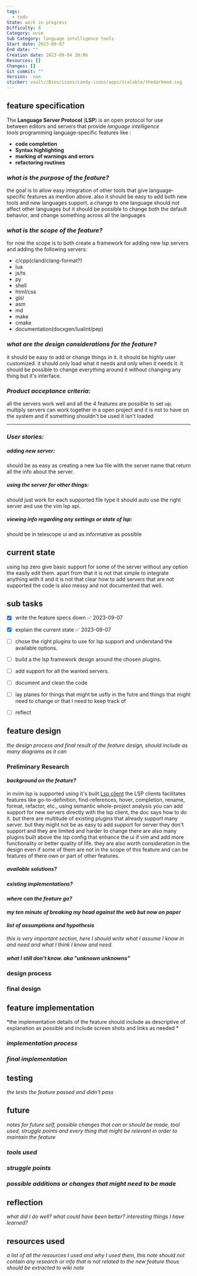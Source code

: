 ```yaml
---
tags:
  - todo
State: work in progress
Difficulty: 8
Category: nvim
Sub Category: language intelligence tools
Start date: 2023-09-07
End date: ""
Creation date: 2023-09-04 20:06
Resources: []
Changes: []
Git commit: ""
Version: .nan
sticker: vault//Bins/icons/candy-icons/apps/scalable/thedarkmod.svg
---
```

## **feature specification** 
The **Language Server Protocol** (**LSP**) is an open protocol for use between editors and servers that provide *language intelligence tools* programming language-specific features like :
- **code completion**
- **Syntax highlighting**
- **marking of warnings and errors**
- **refactoring routines**
### *what is the purpose of the feature?*
the goal is to allow easy integration of other tools that give language-specific features as mention above.
also it should be easy to add both new tools and new languages support.
a change to one language should not affect other languages but it should be possible to change both the default behavior,
and change something across all the languages

### *what is the scope of the feature?*
for now the scope is to both create a framework for adding new lsp servers and adding the following servers:
- c/cpp(cland/clang-format?)
- lua
- js/ts
- py
- shell
- html/css
- glsl
- asm
- md
- make
- cmake
- documentation(docxgen/lualint/pep)
### *what are the design considerations for the feature?*
it should be easy to add or change things in it.
it should be highly user customized.
it should only load what it needs and only when it needs it.
it should be possible to change everything around it without changing any thing but it's interface.

### *Product acceptance criteria:*
all the servers work well and all the 4 features are possible to set up.
multiply servers can work together in a open project and it is not to have on the system and if something shouldn't be used it isn't loaded


------------------------------------------------

### *User stories:*
##### *adding new server:*				
should be as easy as creating a new lua file with the server name that return all the info about the server.

##### *using the server for other things:*
should just work for each supported file type it should auto use the right server and use the vim lsp api.

##### *viewing info regarding any settings or state of lsp:*
should be in telescope ui and as informative as possible 


## **current state** 
using lsp zero give basic support for some of the server without any option the easily edit them. 
apart from that it is not that simple to integrate anything with it and it is not that clear how to add servers that are not supported 
the code is also messy and not documented that well.

## **sub tasks**
 - [x] write the feature specs down ✅ 2023-09-07
 - [x] explain the current state ✅ 2023-09-07
 - [ ] chose the right plugins to use for lsp support and understand the available options.  
 - [ ] build a the lsp framework design around the chosen plugins.
 - [ ] add support for all the wanted servers.
 - [ ] document and clean the code
 - [ ] lay planes for things that might be usfly in the futre and things that might need to change or that I need to keep track of 
 - [ ] reflect


## **feature design**
*the design process and final result of the feature design, should include as many diagrams as it can*

### **Preliminary Research**
#### *background on the feature?*
in nvim lsp is supported using it's built [Lsp client](https://neovim.io/doc/user/lsp.html)
the LSP clients facilitates features like go-to-definition, find-references, hover, completion, rename, format, refactor, etc., using semantic whole-project analysis
you can add support for new servers directly with the lsp client, the doc says how to do it.
but there are multitude of existing plugins that already support many server.
but they might not be as easy to add support for server they don't support and they are limited and harder to change
there are also many plugins built above the lsp config that enhance the ui if vim and add more functionality or better quality of life.
they are also worth consideration in the design even if some of them are not in the scope of this feature and can be features of there own or part of other features.
##### *available solutions?*
##### *existing implementations?*

#### *where can the feature go?*

#### *my ten minute of breaking my head against the web but now on paper*

#### *list of assumptions and hypothesis*
*this is very important section, here I should write what I assume I know in and need and what I think I know and need.*
#### *what I still don't know. aka "unknown unknowns"*


### **design process**


### **final design**



## **feature implementation**
*the implementation details of the feature should include as descriptive of explanation as possible and include screen shots and links as needed *


### *implementation process*


### *final implementation*


## **testing**
*the tests the feature passed and didn't pass*

## **future**
*notes for future self, possible changes that can or should be made, tool used, struggle points and every thing that might be relevant in order to maintain the feature*
### *tools used*


### *struggle points*


### *possible additions or changes that might need to be made*



## **reflection**
*what did I do well? what could have been better? interesting things I have learned?*


## **resources used**
*a list of all the resources I used and why I used them, this note should not contain any research or info that is not related to the new feature thous should be extracted to wiki note*

